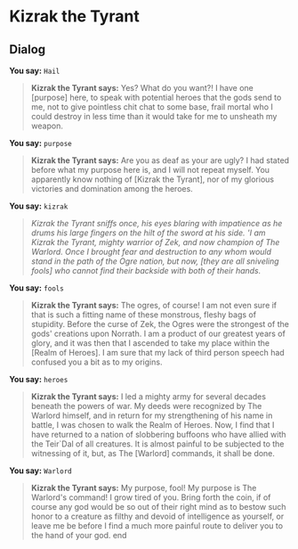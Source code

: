 # Kizrak the Tyrant


## Dialog

**You say:** `Hail`



>**Kizrak the Tyrant says:** Yes? What do you want?! I have one [purpose] here, to speak with potential heroes that the gods send to me, not to give pointless chit chat to some base, frail mortal who I could destroy in less time than it would take for me to unsheath my weapon.

**You say:** `purpose`



>**Kizrak the Tyrant says:** Are you as deaf as your are ugly? I had stated before what my purpose here is, and I will not repeat myself. You apparently know nothing of [Kizrak the Tyrant], nor of my glorious victories and domination among the heroes.

**You say:** `kizrak`



>*Kizrak the Tyrant sniffs once, his eyes blaring with impatience as he drums his large fingers on the hilt of the sword at his side. 'I am Kizrak the Tyrant, mighty warrior of Zek, and now champion of The Warlord. Once I brought fear and destruction to any whom would stand in the path of the Ogre nation, but now, [they are all sniveling fools] who cannot find their backside with both of their hands.*

**You say:** `fools`



>**Kizrak the Tyrant says:** The ogres, of course! I am not even sure if that is such a fitting name of these monstrous, fleshy bags of stupidity. Before the curse of Zek, the Ogres were the strongest of the gods' creations upon Norrath. I am a product of our greatest years of glory, and it was then that I ascended to take my place within the [Realm of Heroes]. I am sure that my lack of third person speech had confused you a bit as to my origins.

**You say:** `heroes`



>**Kizrak the Tyrant says:** I led a mighty army for several decades beneath the powers of war. My deeds were recognized by The Warlord himself, and in return for my strengthening of his name in battle, I was chosen to walk the Realm of Heroes. Now, I find that I have returned to a nation of slobbering buffoons who have allied with the Teir\`Dal of all creatures. It is almost painful to be subjected to the witnessing of it, but, as The [Warlord] commands, it shall be done.

**You say:** `Warlord`



>**Kizrak the Tyrant says:** My purpose, fool! My purpose is The Warlord's command! I grow tired of you. Bring forth the coin, if of course any god would be so out of their right mind as to bestow such honor to a creature as filthy and devoid of intelligence as yourself, or leave me be before I find a much more painful route to deliver you to the hand of your god.
end





